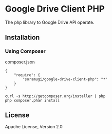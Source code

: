# Google Drive Client PHP

The php library to Google Drive API operate.

## Installation

### Using Composer

composer.json
```
{
    "require": {
        "soramugi/google-drive-client-php": "*"
    }
}
```
    curl -s http://getcomposer.org/installer | php
    php composer.phar install

## License
Apache License, Version 2.0
